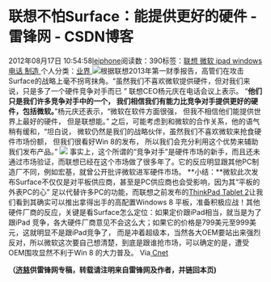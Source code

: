 
# 联想不怕Surface：能提供更好的硬件 - 雷锋网 - CSDN博客


2012年08月17日 10:54:58[leiphone](https://me.csdn.net/leiphone)阅读数：390标签：[联想																](https://so.csdn.net/so/search/s.do?q=联想&t=blog)[微软																](https://so.csdn.net/so/search/s.do?q=微软&t=blog)[ipad																](https://so.csdn.net/so/search/s.do?q=ipad&t=blog)[windows																](https://so.csdn.net/so/search/s.do?q=windows&t=blog)[电话																](https://so.csdn.net/so/search/s.do?q=电话&t=blog)[制造																](https://so.csdn.net/so/search/s.do?q=制造&t=blog)[
							](https://so.csdn.net/so/search/s.do?q=电话&t=blog)[
																					](https://so.csdn.net/so/search/s.do?q=windows&t=blog)个人分类：[业界																](https://blog.csdn.net/leiphone/article/category/873390)
[
																								](https://so.csdn.net/so/search/s.do?q=windows&t=blog)
[
				](https://so.csdn.net/so/search/s.do?q=ipad&t=blog)
[
			](https://so.csdn.net/so/search/s.do?q=ipad&t=blog)
[
		](https://so.csdn.net/so/search/s.do?q=微软&t=blog)
[
	](https://so.csdn.net/so/search/s.do?q=联想&t=blog)
![](http://www.leiphone.com/wp-content/uploads/2012/08/surface-150x150.jpg)根据联想2013年第一财季报告，高管们在攻击Surface的战略上毫不拐弯抹角。“虽然我们不喜欢微软提供硬件，但对我们来说，只是多了一个硬件竞争对手而已
 ” 联想CEO杨元庆在电话会议上表示。
“**他们只是我们许多竞争对手中的一个， 我们相信我们有能力比竞争对手提供更好的硬件，包括微软。**”杨元庆还表示，“微软在软件方面很强， 但我不相信他们能提供世界上最好的硬件， 但是联想能。”
之后，可能考虑到和微软的合作关系，他的语气稍有缓和，“坦白说， 微软仍然是我们的战略伙伴，虽然我们不喜欢微软来抢食硬件市场份额， 但我们很看好Win 8的发布， 所以我们会充分利用这个优势来辅助我们发布产品。”
![](http://www.leiphone.com/wp-content/uploads/2012/08/lenovo-thinkpad-tablet-2.jpeg)
事实上，这个所谓的“竞争对手”是硬件市场的新手，而且还未通过市场验证，而联想已经在这个市场做了很多年了。它的反应明显跟其他PC制造厂不同，例如宏基，就曾公开批评微软进军硬件市场。
**小结：**微软此次发布Surface不仅仅是对平板供应商，甚至是PC供应商也会受影响，因为其“平板的外表PC的心”
 足以代替许多PC的功能，而联想之前发布的[ThinkPad
 Tablet 2](http://www.leiphone.com/12809-keats-20-years-windows-thinkpad-tablet.html)让我们看到其确实可以推出拿得出手的高配置Windows
 8 平板，准备积极应战！其他硬件厂商的反应，关键是看Surface怎么定位：如果定价跟iPad相当，就当是为了跟iPad 竞争，各大硬件厂商意见不会这么大；如果它的价格是799美元至999美元，这就明显不是跟iPad竞争了， 而是冲着超级本，当然各大OEM要站出来强烈反对，所以微软这次要自己想清楚，到底是跟谁抢市场，可以确定的是，遭受OEM围攻显然不利于Win 8 的大力普及。
Via[ Cnet](http://news.cnet.com/8301-1001_3-57494264-92/lenovo-dings-microsoft-surface-well-provide-better-hardware/)

**（****[济慈](http://www.leiphone.com/author/emerson)****供****雷锋网****专稿，转载请注明来自雷锋网及作者，并链回本页)**

